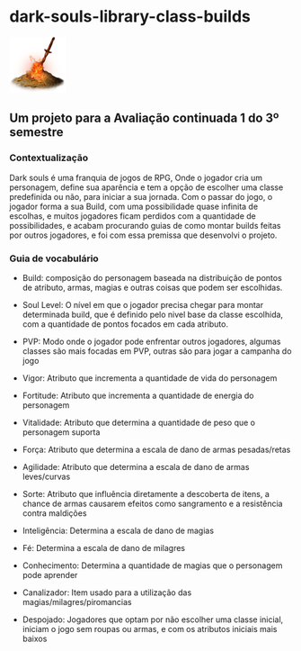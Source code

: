 # dark-souls-library-class-builds

<img width="100" src="/img/bonfire.png">

## Um projeto para a Avaliação continuada 1 do 3º semestre

### Contextualização

 Dark souls é uma franquia de jogos de RPG, Onde o jogador cria um personagem, define sua aparência e tem a opção de escolher uma classe predefinida ou não, para iniciar a sua jornada.
 Com o passar do jogo, o jogador forma a sua Build, com uma possibilidade quase infinita de escolhas, e muitos jogadores ficam perdidos com a quantidade de possibilidades, e acabam procurando guias de como montar builds feitas por outros jogadores, e foi com essa premissa que desenvolvi o projeto.

### Guia de vocabulário

- Build: composição do personagem baseada na distribuição de pontos de atributo, armas, magias e outras coisas que podem ser escolhidas.

- Soul Level: O nível em que o jogador precisa chegar para montar determinada build, que é definido pelo nivel base da classe escolhida, com a quantidade de pontos focados em cada atributo.

- PVP: Modo onde o jogador pode enfrentar outros jogadores, algumas classes são mais focadas em PVP, outras são para jogar a campanha do jogo

- Vigor: Atributo que incrementa a quantidade de vida do personagem

- Fortitude: Atributo que incrementa a quantidade de energia do personagem

- Vitalidade: Atributo que determina a quantidade de peso que o personagem suporta

- Força: Atributo que determina a escala de dano de armas pesadas/retas

- Agilidade: Atributo que determina a escala de dano de armas leves/curvas

- Sorte: Atributo que influência diretamente a descoberta de itens, a chance de armas causarem efeitos como sangramento e a resistência contra maldições

- Inteligência: Determina a escala de dano de magias

- Fé: Determina a escala de dano de milagres

- Conhecimento: Determina a quantidade de magias que o personagem pode aprender

- Canalizador: Item usado para a utilização das magias/milagres/piromancias

- Despojado: Jogadores que optam por não escolher uma classe inicial, iniciam o jogo sem roupas ou armas, e com os atributos iniciais mais baixos